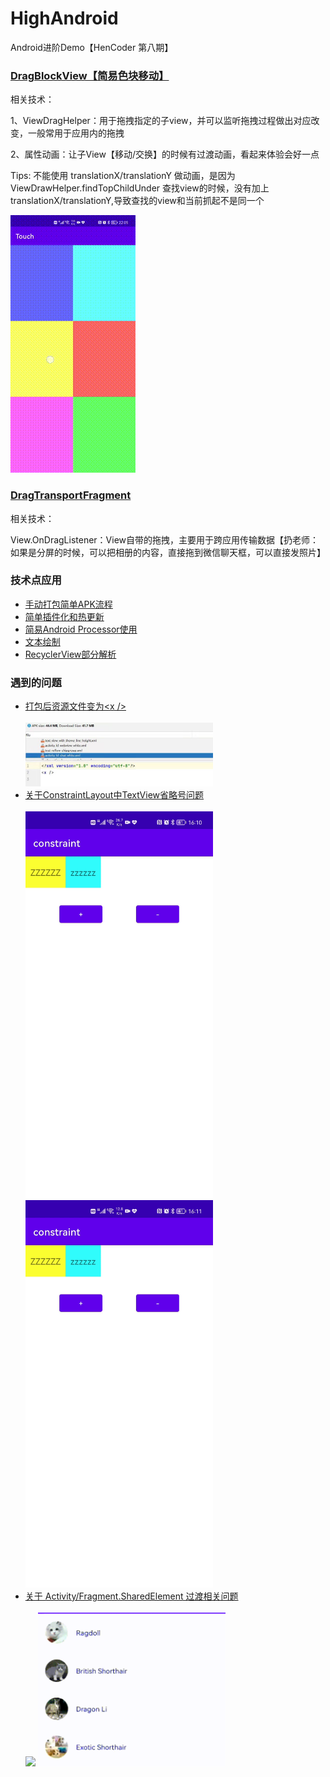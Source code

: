# HighAndroid
Android进阶Demo【HenCoder 第八期】


### [DragBlockView【简易色块移动】](touch/src/main/java/com/zxj/touch/drag/DragBlockView.kt)
</p>
相关技术：</p>
    1、ViewDragHelper：用于拖拽指定的子view，并可以监听拖拽过程做出对应改变，一般常用于应用内的拖拽</p>
    2、属性动画：让子View【移动/交换】的时候有过渡动画，看起来体验会好一点</p>
<p>Tips: 不能使用 translationX/translationY 做动画，是因为 ViewDrawHelper.findTopChildUnder 查找view的时候，没有加上translationX/translationY,导致查找的view和当前抓起不是同一个<p/>
<img src='https://github.com/XJChou/HighAndroid/blob/master/touch/src/main/assets/DragHelper.gif'/>
</p>

<h3><a href='https://github.com/XJChou/HighAndroid/blob/master/touch/src/main/java/com/zxj/touch/drag/fragment/DragTransportFragment.kt'>DragTransportFragment</a></h3>
</p>
相关技术：</p>
    View.OnDragListener：View自带的拖拽，主要用于跨应用传输数据【扔老师：如果是分屏的时候，可以把相册的内容，直接拖到微信聊天框，可以直接发照片】 </p>

### 技术点应用
* [手动打包简单APK流程](buildapk)
* [简单插件化和热更新](component)
* [简易Android Processor使用](butterknife)
* [文本绘制](text)
* [RecyclerView部分解析](source/RecyclerView)

### 遇到的问题
* [打包后资源文件变为\<x />](question/shrink)
    <div>
        <br/>
        <img width="300px" src='./question/shrink/resources/fixed_before.jpg' />
    </div>
* [关于ConstraintLayout中TextView省略号问题](constraint)
    <div>
        <br/>
        <img width="300px" src='https://github.com/XJChou/HighAndroid/blob/master/constraint/images/Constraint_validate.gif'/>
        <img width="300px" src='https://github.com/XJChou/HighAndroid/blob/master/constraint/images/Constraint_invalidate.gif'/>
    </div>
* [关于 Activity/Fragment.SharedElement 过渡相关问题](fragment)
    <div>
        <br/>
        <img width="300px" src='./fragment/images/Fragment_invalid_shared_element_resize.gif'/>
        <img width="300px" src='./fragment/images/Fragment_valid_shared_element resize.gif'/>
    </div>

